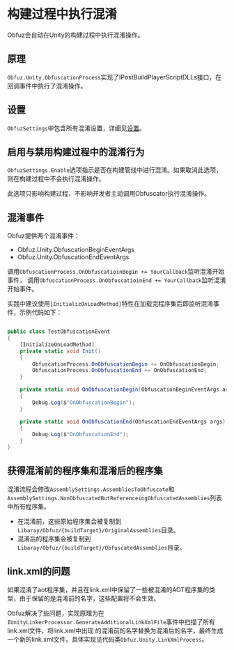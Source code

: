 # 构建过程中执行混淆

Obfuz会自动在Unity的构建过程中执行混淆操作。

## 原理

`Obfuz.Unity.ObfuscationProcess`实现了IPostBuildPlayerScriptDLLs接口，在回调事件中执行了混淆操作。

## 设置

`ObfuzSettings`中包含所有混淆设置，详细见[设置](./configuration)。

## 启用与禁用构建过程中的混淆行为

`ObfuzSettings.Enable`选项指示是否在构建管线中进行混淆。如果取消此选项，则在构建过程中不会执行混淆操作。

此选项只影响构建过程，不影响开发者主动调用Obfuscator执行混淆操作。

## 混淆事件

Obfuz提供两个混淆事件：

- Obfuz.Unity.ObfuscationBeginEventArgs
- Obfuz.Unity.ObfuscationEndEventArgs

调用`ObfuscationProcess.OnObfuscatioinBegin += YourCallback`监听混淆开始事件，
调用`ObfuscationProcess.OnObfuscatioinEnd += YourCallback`监听混淆开始事件。

实践中建议使用`[InitializOnLoadMethod]`特性在加载完程序集后即监听混淆事件，示例代码如下：

```csharp

public class TestObfuscationEvent
{
    [InitializeOnLoadMethod]
    private static void Init()
    {
        ObfuscationProcess.OnObfuscationBegin += OnObfuscationBegin;
        ObfuscationProcess.OnObfuscationEnd += OnObfuscationEnd;
    }

    private static void OnObfuscationBegin(ObfuscationBeginEventArgs args)
    {
        Debug.Log($"OnObfuscationBegin");
    }

    private static void OnObfuscationEnd(ObfuscationEndEventArgs args)
    {
        Debug.Log($"OnObfuscationEnd");
    }
}

```

## 获得混淆前的程序集和混淆后的程序集

混淆流程会修改`AssemblySettings.AssembliesToObfuscate`和`AssemblySettings.NonObfuscatedButReferenceingObfuscatedAssemblies`列表中所有程序集。

- 在混淆前，这些原始程序集会被复制到`Libaray/Obfuz/{buildTarget}/OriginalAssemblies`目录。
- 混淆后的程序集会被复制到`Libaray/Obfuz/{buildTarget}/ObfuscatedAssemblies`目录。

## link.xml的问题

如果混淆了aot程序集，并且在link.xml中保留了一些被混淆的AOT程序集的类型，由于保留的是混淆前的名字，这些配置将不会生效。

Obfuz解决了些问题，实现原理为在`IUnityLinkerProcessor.GenerateAdditionalLinkXmlFile`事件中扫描了所有link.xml文件，将link.xml中出现
的混淆前的名字替换为混淆后的名字，最终生成一个新的link.xml文件。具体实现见代码类`Obfuz.Unity.LinkXmlProcess`。
